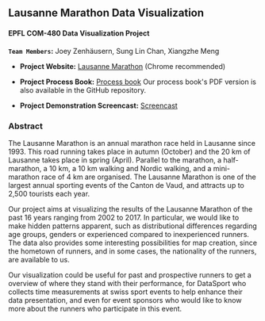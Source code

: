 ## Lausanne Marathon Data Visualization

#### EPFL COM-480 Data Visualization Project

**`Team Members`:** Joey Zenhäusern, Sung Lin Chan, Xiangzhe Meng

- **Project Website:** [Lausanne Marathon](https://sonychan0807.github.io/) (Chrome recommended)

- **Project Process Book:** [Process book](https://docs.google.com/document/d/1EHYNqUvYV9NgqAxjGbxRVW45st_6JBvdjYkWUG8atMQ/edit?usp=sharing)  Our process book's PDF version is also available in the GitHub repository.

- **Project Demonstration Screencast:** [Screencast](https://zejo.ch/dv/cast_music.mp4)

### Abstract

The Lausanne Marathon is an annual marathon race held in Lausanne since 1993. This road running takes place in autumn (October) and the 20 km of Lausanne takes place in spring (April). Parallel to the marathon, a half-marathon, a 10 km, a 10 km walking and Nordic walking, and a mini-marathon race of 4 km are organised. The Lausanne Marathon is one of the largest annual sporting events of the Canton de Vaud, and attracts up to 2,500 tourists each year.

Our project aims at visualizing the results of the Lausanne Marathon of the past 16 years ranging from 2002 to 2017. In particular, we would like to make hidden patterns apparent, such as distributional differences regarding age groups, genders or experienced compared to inexperienced runners. The data also provides some interesting possibilities for map creation, since the hometown of runners, and in some cases, the nationality of the runners, are available to us.

Our visualization could be useful for past and prospective runners to get a overview of where they stand with their performance, for DataSport who collects time measurements at swiss sport events to help enhance their data presentation, and even for event sponsors who would like to know more about the runners who participate in this event.

